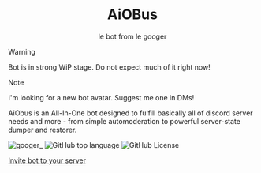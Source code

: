 <div align="center">
    <h1>AiOBus</h1>
    <p>le bot from le googer</p>
</div>

> [!WARNING]
> Bot is in strong WiP stage. Do not expect much of it right now!

> [!NOTE]
> I'm looking for a new bot avatar. Suggest me one in DMs!

AiObus is an All-In-One bot designed to fulfill basically all of discord server needs and more - from simple automoderation to powerful server-state dumper and restorer.

![googer_](https://img.shields.io/badge/Author-googer__-blue?logo=discord&logoColor=white)
![GitHub top language](https://img.shields.io/github/languages/top/Def-Try/aiobus)
![GitHub License](https://img.shields.io/github/license/Def-Try/aiobus)

[Invite bot to your server](https://discord.com/oauth2/authorize?client_id=988117050222342194&permissions=1639603105782&scope=bot)

